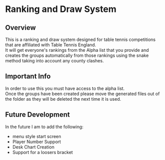 # Ranking and Draw System
## Overview
This is a ranking and draw system designed for table tennis competitions that are
affiliated with Table Tennis England.
<br>
It will get everyone's rankings from the Alpha list that you provide and creates the groups
automatically from those rankings using the snake method taking into account any county
clashes.
<br>

## Important Info
In order to use this you must have access to the alpha list.
<br>
Once the groups have been created please move the generated files out of the folder as
they will be deleted the next time it is used.

## Future Development
In the future I am to add the following:
- menu style start screen
- Player Number Support
- Desk Chart Creation
- Support for a loosers bracket